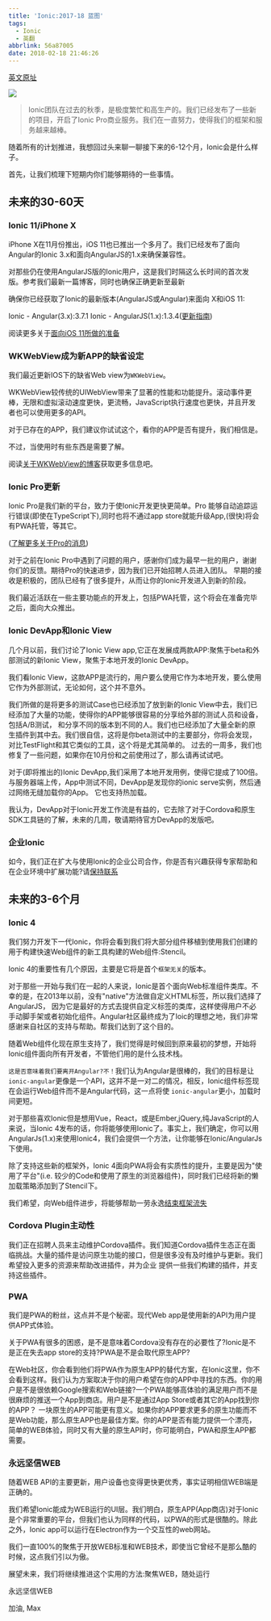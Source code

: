 ```yaml
---
title: 'Ionic:2017-18 蓝图'
tags:
  - Ionic
  - 英翻
abbrlink: 56a87005
date: 2018-02-18 21:46:26
---
```

[英文原址](https://blog.ionicframework.com/ionic-2017-18-roadmap/)

![](http://or0g12e5e.bkt.clouddn.com/blog/2018-02-19-093916.jpg)

> Ionic团队在过去的秋季，是极度繁忙和高生产的。我们已经发布了一些新的项目，开启了Ionic Pro商业服务。我们在一直努力，使得我们的框架和服务越来越棒。

随着所有的计划推进，我想回过头来聊一聊接下来的6-12个月，Ionic会是什么样子。

首先，让我们梳理下短期内你们能够期待的一些事情。

## 未来的30-60天

### Ionic 11/iPhone X
iPhone X在11月份推出，iOS 11也已推出一个多月了。我们已经发布了面向Angular的Ionic 3.x和面向AngularJS的1.x来确保兼容性。

对那些仍在使用AngularJS版的Ionic用户，这是我们时隔这么长时间的首次发版。参考我们最新一篇博客，同时也确保正确更新至最新

确保你已经获取了Ionic的最新版本(AngularJS或Angular)来面向 X和iOS 11:

Ionic - Angular(3.x):3.7.1
Ionic - AngularJS(1.x):1.3.4([更新指南](https://github.com/ionic-team/ionic-v1/issues/317#issuecomment-339357499))

阅读更多关于[面向iOS 11所做的准备](http://blog.ionic.io/ios-11-checklist/)

### WKWebView成为新APP的缺省设定
我们最近更新IOS下的缺省Web view为`WKWebView`。

WKWebView较传统的UIWebView带来了显著的性能和功能提升。滚动事件更棒，无限和虚拟滚动速度更快，更流畅，JavaScript执行速度也更快，并且开发者也可以使用更多的API。

对于已存在的APP，我们建议你试试这个，看你的APP是否有提升，我们相信是。

不过，当使用时有些东西是需要了解。

阅读[关于WKWebView的博客](http://blog.ionic.io/wkwebview-for-all-a-new-webview-for-ionic/)获取更多信息吧。

### Ionic Pro更新

Ionic Pro是我们新的平台，致力于使Ionic开发更快更简单。Pro 能够自动追踪运行错误(即使在TypeScript下),同时也将不通过app store就能升级App,(很快)将会有PWA托管，等其它。

([了解更多关于Pro的消息](https://ionicframework.com/pro))

对于之前在Ionic Pro中遇到了问题的用户，感谢你们成为最早一批的用户，谢谢你们的反馈。期待Pro的快速进步，因为我们已开始招聘人员进入团队。
早期的接收是积极的，团队已经有了很多提升，从而让你的Ionic开发进入到新的阶段。

我们最近活跃在一些主要功能点的开发上，包括PWA托管，这个将会在准备完毕之后，面向大众推出。

### Ionic DevApp和Ionic View
几个月以前，我们讨论了Ionic View app,它正在发展成两款APP:聚焦于beta和外部测试的新Ionic View，聚焦于本地开发的Ionic DevApp。

我们看Ionic View，这款APP是流行的，用户要么使用它作为本地开发，要么使用它作为外部测试，无论如何，这个并不意外。

我们所做的是将更多的测试Case也已经添加了放到新的Ionic View中去，我们已经添加了大量的功能，使得你的APP能够很容易的分享给外部的测试人员和设备，包括A/B测试，
和分享不同的版本到不同的人。我们也已经添加了大量全新的原生插件到其中去。我们很自信，这将是你beta测试中的主要部分，你将会发现，对比TestFlight和其它类似的工具，这个将是尤其简单的。
过去的一周多，我们也修复了一些问题，如果你在10月份和之前使用过了，那么请再试试吧。

对于(即将推出的)Ionic DevApp,我们采用了本地开发用例，使得它提成了100倍。与服务器端上传，App中测试不同，DevApp是发现你的ionic serve实例，然后通过网络无缝加载你的App。
它也支持热加载。

我认为，DevApp对于Ionic开发工作流是有益的，它去除了对于Cordova和原生SDK工具链的了解，未来的几周，敬请期待官方DevApp的发版吧。

### 企业Ionic
如今，我们正在扩大与使用Ionic的企业公司合作，你是否有兴趣获得专家帮助和在企业环境中扩展功能?请[保持联系](https://ionicframework.com/enterprise)

## 未来的3-6个月
### Ionic 4
我们努力开发下一代Ionic，你将会看到我们将大部分组件移植到使用我们创建的用于构建快速Web组件的新工具构建的Web组件:Stencil。

Ionic 4的重要性有几个原因，主要是它将是首个`框架无关`的版本。

对于那些一开始与我们在一起的人来说，Ionic是首个面向Web标准组件类库。不幸的是，在2013年以前，没有"native"方法做自定义HTML标签，所以我们选择了AngularJS，
因为它是最好的方式去提供自定义标签的类库，这样使得用户不必手动脚手架或者初始化组件。Angular社区最终成为了Ioic的理想之地，我们非常感谢来自社区的支持与帮助。帮我们达到了这个目的。

随着Web组件化现在原生支持了，我们觉得是时候回到原来最初的梦想，开始将Ionic组件面向所有开发者，不管他们用的是什么技术栈。

`这是否意味着我们要离开Angular?不！`我们认为Angular是很棒的，我们的目标是让`ionic-angular`更像是一个API，这并不是一对二的情况，相反，Ionic组件标签现在会运行Web组件而不是Angular代码，这一点将使
`ionic-angular`更小，加载时间更短。

对于那些喜欢Ionic但是想用Vue，React，或是Ember,jQuery,纯JavaScript的人来说，当Ionic 4发布的话，你将能够使用Ionic了。事实上，我们确定，你可以用AngularJs(1.x)来使用Ionic4，我们会提供一个方法，让你能够在Ionic/AngularJs下使用。

除了支持这些新的框架外，Ionic 4面向PWA将会有实质性的提升，主要是因为"使用了平台"(i.e. 较少的Code和使用了原生的浏览器组件)，同时我们已经将新的懒加载策略添加到了Stencil下。

我们希望，向Web组件进步，将能够帮助一劳永逸[结束框架流失](http://blog.ionic.io/the-end-of-framework-churn/)

### Cordova Plugin主动性
我们正在招聘人员来主动维护Cordova插件。我们知道Cordova插件生态正在面临挑战。大量的插件是访问原生功能的接口，但是很多没有及时维护与更新。我们希望投入更多的资源来帮助改进插件，并为企业
提供一些我们构建的插件，并支持这些插件。

### PWA
我们是PWA的粉丝，这点并不是个秘密。现代Web app是使用新的API为用户提供APP式体验。

关于PWA有很多的困惑，是不是意味着Cordova没有存在的必要性了?Ionic是不是正在失去app store的支持?PWA是不是会取代原生APP?

在Web社区，你会看到他们将PWA作为原生APP的替代方案，在Ionic这里，你不会看到这样。我们认为方案取决于你的用户希望在你的APP中寻找的东西。你的用户是不是很依赖Google搜索和Web链接?一个PWA能够高体验的满足用户而不是很麻烦的推送一个App到商店。用户是不是通过App Store或者其它的App找到你的APP？
一块原生的APP可能更有意义。如果你的APP要求更多的原生功能而不是Web功能，那么原生APP也是最佳方案。你的APP是否有能力提供一个漂亮，简单的WEB体验，同时又有大量的原生API时，你可能明白，PWA和原生APP都需要。


### 永远坚信WEB
随着WEB API的主要更新，用户设备也变得更快更优秀，事实证明相信WEB端是正确的。

我们希望Ionic能成为WEB运行的UI层。我们明白，原生APP(App商店)对于Ionic是个非常重要的平台，但我们也认为同样的代码，以PWA的形式是很酷的。除此之外，Ionic app可以运行在Electron作为一个交互性的web网站。

我们一直100%的聚焦于开放WEB标准和WEB技术，即使当它曾经不是那么酷的时候，这点我们引以为傲。

展望未来，我们将继续推进这个实用的方法:聚焦WEB，随处运行

永远坚信WEB

加油,
Max

